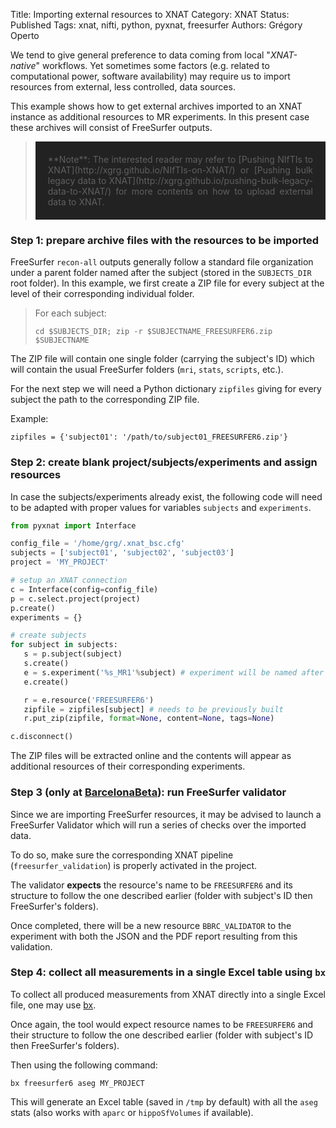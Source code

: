 Title: Importing external resources to XNAT
Category: XNAT
Status: Published
Tags: xnat, nifti, python, pyxnat, freesurfer
Authors: Grégory Operto

We tend to give general preference to data coming from local "_XNAT-native_"
 workflows. Yet sometimes some factors (e.g. related to computational power,
   software availability) may require us to import resources from external,
   less controlled, data sources.

<!-- PELICAN_END_SUMMARY -->

This example shows how to get external archives imported to an XNAT instance
as additional resources to MR experiments. In this present case these archives
will consist of FreeSurfer outputs.

> <div style="padding:20px; text-align:justify; background-color:#222222">
> **Note**: The interested reader may refer to [Pushing NIfTIs to XNAT](http://xgrg.github.io/NIfTIs-on-XNAT/)
> or [Pushing bulk legacy data to XNAT](http://xgrg.github.io/pushing-bulk-legacy-data-to-XNAT/)
> for more contents on how to upload external data to XNAT.</div>

### Step 1: prepare archive files with the resources to be imported

FreeSurfer `recon-all` outputs generally follow a standard file organization
under a parent folder named after the subject (stored in the `SUBJECTS_DIR` root
 folder). In this example, we first create a ZIP file for every subject at the
 level of their corresponding individual folder.

> For each subject:
>
> `cd $SUBJECTS_DIR; zip -r $SUBJECTNAME_FREESURFER6.zip $SUBJECTNAME`

The ZIP file will contain one single folder (carrying the subject's ID) which
will contain the usual FreeSurfer folders (`mri`, `stats`, `scripts`, etc.).

For the next step we will need a Python dictionary `zipfiles` giving for every
subject the path to the corresponding ZIP file.

Example:
```
zipfiles = {'subject01': '/path/to/subject01_FREESURFER6.zip'}
```

### Step 2: create blank project/subjects/experiments and assign resources

In case the subjects/experiments already exist, the following code will need to
be adapted with proper values for variables `subjects` and `experiments`.

```python
from pyxnat import Interface

config_file = '/home/grg/.xnat_bsc.cfg'
subjects = ['subject01', 'subject02', 'subject03']
project = 'MY_PROJECT'

# setup an XNAT connection
c = Interface(config=config_file)
p = c.select.project(project)
p.create()
experiments = {}

# create subjects
for subject in subjects:
   s = p.subject(subject)
   s.create()
   e = s.experiment('%s_MR1'%subject) # experiment will be named after subject
   e.create()

   r = e.resource('FREESURFER6')
   zipfile = zipfiles[subject] # needs to be previously built
   r.put_zip(zipfile, format=None, content=None, tags=None)

c.disconnect()
```

The ZIP files will be extracted online and the contents will appear as
additional resources of their corresponding experiments.

### Step 3 (only at [BarcelonaBeta](https://barcelonabrainimaging.org)): run FreeSurfer validator

Since we are importing FreeSurfer resources, it may be advised to launch a
FreeSurfer Validator which will run a series of checks over the imported data.

To do so, make sure the corresponding XNAT pipeline (`freesurfer_validation`) is
properly activated in the project.

The validator **expects** the resource's name to be `FREESURFER6` and its structure
to follow the one described earlier (folder with subject's ID then FreeSurfer's
folders).

Once completed, there will be a new resource `BBRC_VALIDATOR` to the experiment
with both the JSON and the PDF report resulting from this validation.

### Step 4: collect all measurements in a single Excel table using `bx`

To collect all produced measurements from XNAT directly into a single Excel
file, one may use [bx](https://gitlab.com/xgrg/bx).

Once again, the tool would expect resource names to be `FREESURFER6` and their
 structure to follow the one described earlier (folder with subject's ID then
 FreeSurfer's folders).

 Then using the following command:

 ```
 bx freesurfer6 aseg MY_PROJECT
 ```

This will generate an Excel table (saved in `/tmp` by default) with all the `aseg`
stats (also works with `aparc` or `hippoSfVolumes` if available).
